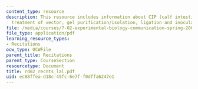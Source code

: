 ```yaml
---
content_type: resource
description: This resource includes information about CIP (calf intestinal phosphatase)
  treatment of vector, gel purification/isolation, ligation and inoculate ara-mutant.
file: /media/courses/7-02-experimental-biology-communication-spring-2005/ec88ffead18c49fc6e7ff0dffa6247e1_rdm2_recnts_lal.pdf
file_type: application/pdf
learning_resource_types:
- Recitations
ocw_type: OCWFile
parent_title: Recitations
parent_type: CourseSection
resourcetype: Document
title: rdm2_recnts_lal.pdf
uid: ec88ffea-d18c-49fc-6e7f-f0dffa6247e1
---
```


